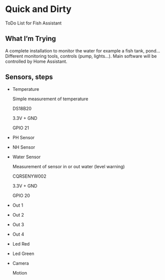 # Quick and Dirty
ToDo List for Fish Assistant

## What I’m Trying
A complete installation to monitor the water for example a fish tank, pond...
Different monitoring tools, controls (pump, lights...). 
Main software will be controlled by Home Assistant.

## Sensors, steps
- Temperature

  Simple measurement of temperature

  DS18B20

  3.3V + GND

  GPIO 21

- PH Sensor


- NH Sensor


- Water Sensor

  Measurement of sensor in or out water (level warning)

  CQRSENYW002

  3.3V + GND

  GPIO 20


- Out 1


- Out 2


- Out 3


- Out 4


- Led Red


- Led Green


- Camera

  Motion
  
